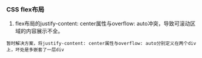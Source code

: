 ### CSS flex布局
1. flex布局的justify-content: center属性与overflow: auto冲突，导致可滚动区域的内容展示不全。
```
暂时解决方案，将justify-content: center属性与overflow: auto分别定义在两个div上，坏处是多嵌套了一层div
```